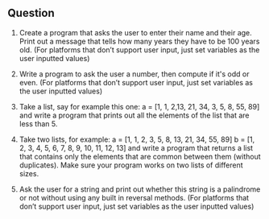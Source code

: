 ## Question ##
1. Create a program that asks the user to enter their name and their age. Print out a message that tells how many years they have to be 100 years old. (For platforms that don’t support user input, just set variables as the user inputted values)

2. Write a program to ask the user a number, then compute if it's odd or even. (For platforms that don’t support user input, just set variables as the user inputted values)

3. Take a list, say for example this one:
a = [1, 1, 2,13, 21, 34, 3, 5, 8, 55, 89]
and write a program that prints out all the elements of the list that are less than 5.

4. Take two lists, for example:
  a = [1, 1, 2, 3, 5, 8, 13, 21, 34, 55, 89]
  b = [1, 2, 3, 4, 5, 6, 7, 8, 9, 10, 11, 12, 13]
and write a program that returns a list that contains only the elements that are common between them (without duplicates). Make sure your program works on two lists of different sizes.

5. Ask the user for a string and print out whether this string is a palindrome or not without using any built in reversal methods. (For platforms that don’t support user input, just set variables as the user inputted values)